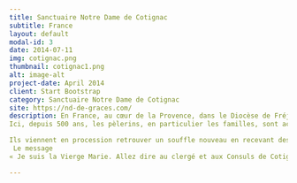 ```yaml
---
title: Sanctuaire Notre Dame de Cotignac
subtitle: France
layout: default
modal-id: 3
date: 2014-07-11
img: cotignac.png
thumbnail: cotignac1.png
alt: image-alt
project-date: April 2014
client: Start Bootstrap
category: Sanctuaire Notre Dame de Cotignac
site: https://nd-de-graces.com/
description: En France, au cœur de la Provence, dans le Diocèse de Fréjus-Toulon, la Sainte Famille a choisi d’apparaître à Cotignac, lieu caché et verdoyant.
Ici, depuis 500 ans, les pèlerins, en particulier les familles, sont accueillis dans un climat priant, simple et fraternel, aux Sanctuaires de Notre-Dame de Grâces et de Saint Joseph du Bessillon.

Ils viennent en procession retrouver un souffle nouveau en recevant des grâces, sources de joie et de fécondité.
 Le message
« Je suis la Vierge Marie. Allez dire au clergé et aux Consuls de Cotignac de me bâtir ici même une église, sous le vocable de Notre-Dame de Grâces et qu’on y vienne en procession pour recevoir les dons que je veux y répandre. » @source site officiel

---
```

